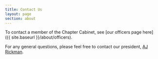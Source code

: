 ```yaml
---
title: Contact Us
layout: page
section: about
---
```


To contact a member of the Chapter Cabinet, see [our officers page here]({{ site.baseurl }}/about/officers).

For any general questions, please feel free to contact our president, <a href="mailto:pres.isuams@iastate.edu">AJ Rickman</a>.
